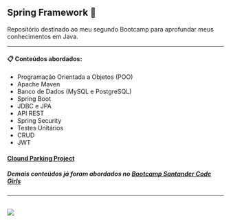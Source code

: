 ## Spring Framework 🌱 
Repositório destinado ao meu segundo Bootcamp para aprofundar meus conhecimentos em Java.  

---

#### 📋 Conteúdos abordados:   
- Programação Orientada a Objetos (POO)
- Apache Maven
- Banco de Dados (MySQL e PostgreSQL)
- Spring Boot 
- JDBC e JPA
- API REST
- Spring Security
- Testes Unitários
- CRUD
- JWT

#### [Clound Parking Project](https://github.com/Isabellar0501/Cloud-Parking)
##### Demais conteúdos já foram abordados no <a href="https://github.com/Isabellar0501/Bootcamp-Santander-Code-Girls">Bootcamp Santander Code Girls</a>

---

<div style="display:inline_block"><br>
  <img align="center" src="https://hermes.digitalinnovation.one/certificates/cover/5FF217A1.jpg" />
  </div>
